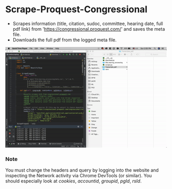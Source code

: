 # Scrape-Proquest-Congressional
- Scrapes information (title, citation, sudoc, committee, hearing date, full pdf link) from 'https://congressional.proquest.com/' and saves the meta file.  
- Downloads the full pdf from the logged meta file.  
  
![](demo.gif)

### Note
You must change the headers and query by logging into the website and inspecting the Network activity via Chrome DevTools (or similar). You should especially look at *cookies*, *accountid*, *groupid*, *pgId*, *rsId*.
